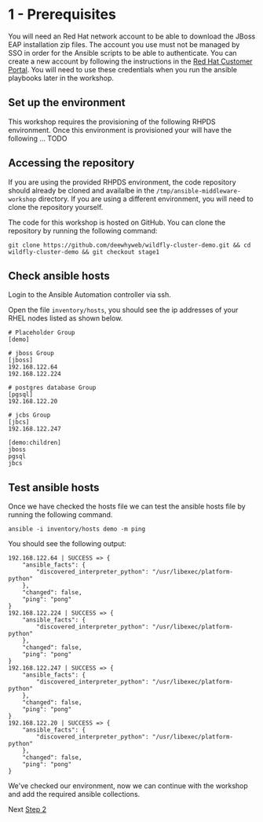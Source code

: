 # 1 - Prerequisites

You will need an Red Hat network account to be able to download the JBoss EAP installation zip files.  The account you use must not be managed by SSO in order for the Ansible scripts to be able to authenticate.  You can create a new account by following the instructions in the [Red Hat Customer Portal](https://sso.redhat.com/auth/realms/redhat-external/login-actions/registration?client_id=customer-portal&tab_id=RiPOv96eZ74).  You will need to use these credentials when you run the ansible playbooks later in the workshop.

## Set up the environment

This workshop requires the provisioning of the following RHPDS environment.  Once this environment is provisioned your will have the following ... TODO

## Accessing the repository

If you are using the provided RHPDS environment, the code repository should already be cloned and availalbe in the `/tmp/ansible-middleware-workshop` directory.  If you are using a different environment, you will need to clone the repository yourself.

The code for this workshop is hosted on GitHub.  You can clone the repository by running the following command: 

`git clone https://github.com/deewhyweb/wildfly-cluster-demo.git && cd wildfly-cluster-demo && git checkout stage1`

## Check ansible hosts
Login to the Ansible Automation controller via ssh.

Open the file `inventory/hosts`, you should see the ip addresses of your RHEL nodes listed as shown below.

```
# Placeholder Group
[demo]

# jboss Group
[jboss]
192.168.122.64 
192.168.122.224 

# postgres database Group
[pgsql]
192.168.122.20

# jcbs Group
[jbcs]
192.168.122.247

[demo:children]
jboss
pgsql
jbcs

```

## Test ansible hosts
Once we have checked the hosts file we can test the ansible hosts file by running the following command.

`ansible -i inventory/hosts demo -m ping`

You should see the following output:

```
192.168.122.64 | SUCCESS => {
    "ansible_facts": {
        "discovered_interpreter_python": "/usr/libexec/platform-python"
    },
    "changed": false,
    "ping": "pong"
}
192.168.122.224 | SUCCESS => {
    "ansible_facts": {
        "discovered_interpreter_python": "/usr/libexec/platform-python"
    },
    "changed": false,
    "ping": "pong"
}
192.168.122.247 | SUCCESS => {
    "ansible_facts": {
        "discovered_interpreter_python": "/usr/libexec/platform-python"
    },
    "changed": false,
    "ping": "pong"
}
192.168.122.20 | SUCCESS => {
    "ansible_facts": {
        "discovered_interpreter_python": "/usr/libexec/platform-python"
    },
    "changed": false,
    "ping": "pong"
}
```

We've checked our environment, now we can continue with the workshop and add the required ansible collections.

Next [Step 2](./2-adding-collections.md)